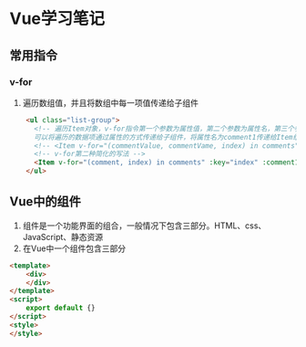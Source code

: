 # Vue学习笔记
## 常用指令
### v-for
1. 遍历数组值，并且将数组中每一项值传递给子组件
```html
    <ul class="list-group">
      <!-- 遍历Item对象，v-for指令第一个参数为属性值，第二个参数为属性名，第三个参数为index。
      可以将遍历的数据项通过属性的方式传递给子组件，将属性名为comment1传递给Item组件 -->
      <!-- <Item v-for="(commentValue, commentVame, index) in comments" :key="index" :comment1="commentValue"/> -->
      <!-- v-for第二种简化的写法 -->
      <Item v-for="(comment, index) in comments" :key="index" :comment1="comment"/>
    </ul>
```

## Vue中的组件
1. 组件是一个功能界面的组合，一般情况下包含三部分。HTML、css、JavaScript、静态资源
2. 在Vue中一个组件包含三部分
```html
<template>
    <div>
    </div>
</template>
<script>
    export default {}
</script>
<style>
</style>

```

